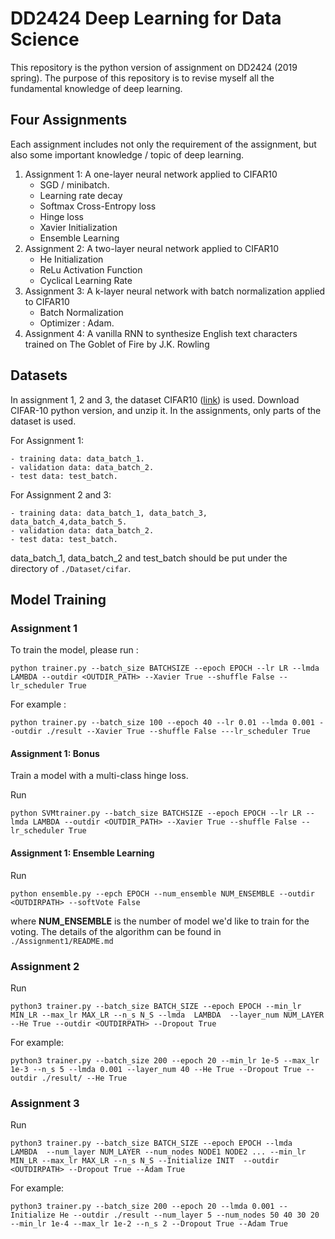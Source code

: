 # DD2424 Deep Learning for Data Science 

This repository is the python version of assignment on DD2424 (2019 spring). The purpose of this repository is to revise myself all the fundamental knowledge of deep learning. 


## Four Assignments
Each assignment includes not only the requirement of the assignment, but also some important knowledge / topic of deep learning.
1. Assignment 1: A one-layer neural network applied to CIFAR10
    - SGD / minibatch.
    - Learning rate decay
    - Softmax Cross-Entropy loss
    - Hinge loss 
    - Xavier Initialization
    - Ensemble Learning
2. Assignment 2: A two-layer neural network applied to CIFAR10
    - He Initialization
    - ReLu Activation Function
    - Cyclical Learning Rate 
3. Assignment 3: A k-layer neural network with batch normalization 
applied to CIFAR10
    - Batch Normalization
    - Optimizer : Adam.
4. Assignment 4: A vanilla RNN to synthesize English text characters trained on The Goblet of Fire by J.K. Rowling

## Datasets

In assignment 1, 2 and 3, the dataset CIFAR10 ([link](https://www.cs.toronto.edu/~kriz/cifar.html))  is used. Download CIFAR-10 python version, and unzip it. In the assignments, only parts of the dataset is used.

For Assignment 1:

    - training data: data_batch_1.
    - validation data: data_batch_2.
    - test data: test_batch.

For Assignment 2 and 3:

    - training data: data_batch_1, data_batch_3, data_batch_4,data_batch_5.
    - validation data: data_batch_2.
    - test data: test_batch.
data_batch_1, data_batch_2 and test_batch should be put under the directory of ```./Dataset/cifar```.

## Model Training

### Assignment 1 

To train the model, please run :

```
python trainer.py --batch_size BATCHSIZE --epoch EPOCH --lr LR --lmda LAMBDA --outdir <OUTDIR_PATH> --Xavier True --shuffle False --lr_scheduler True
```

For example :

```
python trainer.py --batch_size 100 --epoch 40 --lr 0.01 --lmda 0.001 --outdir ./result --Xavier True --shuffle False ---lr_scheduler True
```

#### Assignment 1: Bonus

Train a model with a multi-class hinge loss.

Run 

```
python SVMtrainer.py --batch_size BATCHSIZE --epoch EPOCH --lr LR --lmda LAMBDA --outdir <OUTDIR_PATH> --Xavier True --shuffle False --lr_scheduler True
```
#### Assignment 1: Ensemble Learning

Run

```
python ensemble.py --epch EPOCH --num_ensemble NUM_ENSEMBLE --outdir <OUTDIRPATH> --softVote False 
```

where **NUM_ENSEMBLE** is the number of model we'd like to train for the voting. The details of the algorithm can be found in ```./Assignment1/README.md```


### Assignment 2

Run 
```
python3 trainer.py --batch_size BATCH_SIZE --epoch EPOCH --min_lr MIN_LR --max_lr MAX_LR --n_s N_S --lmda  LAMBDA  --layer_num NUM_LAYER --He True --outdir <OUTDIRPATH> --Dropout True
```

For example:

```
python3 trainer.py --batch_size 200 --epoch 20 --min_lr 1e-5 --max_lr 1e-3 --n_s 5 --lmda 0.001 --layer_num 40 --He True --Dropout True --outdir ./result/ --He True
```

### Assignment 3 

Run 
```
python3 trainer.py --batch_size BATCH_SIZE --epoch EPOCH --lmda  LAMBDA  --num_layer NUM_LAYER --num_nodes NODE1 NODE2 ... --min_lr MIN_LR --max_lr MAX_LR --n_s N_S --Initialize INIT  --outdir <OUTDIRPATH> --Dropout True --Adam True
```

For example:

```
python3 trainer.py --batch_size 200 --epoch 20 --lmda 0.001 --Initialize He --outdir ./result --num_layer 5 --num_nodes 50 40 30 20  --min_lr 1e-4 --max_lr 1e-2 --n_s 2 --Dropout True --Adam True
```

